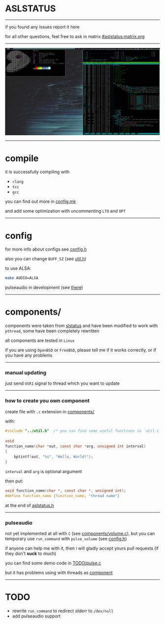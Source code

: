 # ASLSTATUS

---
if you found any issues report it here

for all other questions, feel free to ask in matrix
[#aslstatus:matrix.org](https://matrix.to/#/#aslstatus:matrix.org)

---
![demo](imgs/demo.gif)

---
# compile

it is successfully compiling with
* `clang`
* `tcc`
* `gcc`

you can find out more in [config.mk](config.mk)

and add some optimization with uncommenting `LTO` and `OPT`


---
# config

for more info about configs see [config.h](config.h)

also you can change `BUFF_SZ` (see [util.h](util.h))

to use ALSA:
```sh
make AUDIO=ALSA
```
pulseaudio in development (see [there](#pulseaudio))

---
# components/

components were taken from [slstatus](https://tools.suckless.org/slstatus)
and have been modified to work with `pthread`,
some have been completely rewritten

all components are tested in `Linux`

if you are using `OpenBSD` or `FreeBSD`, please tell me if it works correctly,
or if you have any problems


---
### manual updating

just send `USR1` signal to thread which you want to update


---
### how to create you own component

create file with `.c` extension in [components/](components/)

with:
```c
#include "../util.h"  /* you can find some useful functions in `util.c` */

void
function_name(char *out, const char *arg, unsigned int interval)
{
	bptintf(out, "%s", "Hello, World!");
}

```

`interval` and `arg` is optional argument


then put:
```c
void function_name(char *, const char *, unsigned int);
#define function_name {function_name, "thread name"}

```

at the end of [aslstatus.h](aslstatus.h)


---
### pulseaudio
not yet implemented at all with `C` (see [components/volume.c](components/volume.c)),
but you can temporary use `run_command` with `pulse_volume` (see [config.h](config.h))

if anyone can help me with it, then i will gladly accept yours pull requests
(if they don't **suck** to much)

you can find some demo code in [TODO/pulse.c](TODO/pulse.c)

but it has problems using with threads as [component](components/volume.c)


---
# TODO
* rewrite `run_command` to redirect *stderr* to `/dev/null`
* add pulseaudio support
